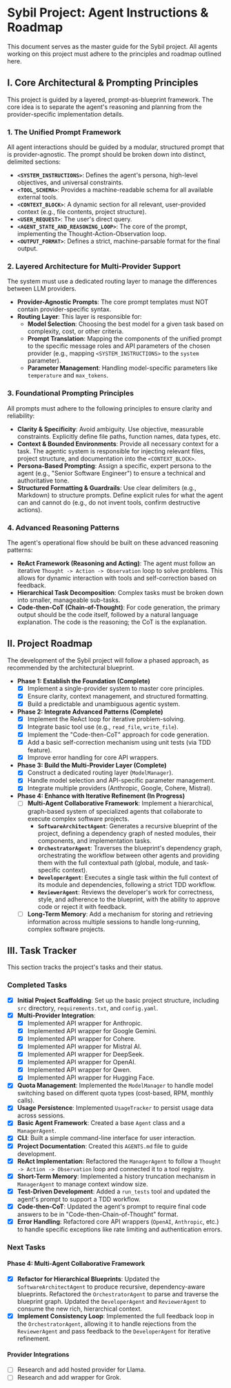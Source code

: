 # Sybil Project: Agent Instructions & Roadmap

This document serves as the master guide for the Sybil project. All agents working on this project must adhere to the principles and roadmap outlined here.

## I. Core Architectural & Prompting Principles

This project is guided by a layered, prompt-as-blueprint framework. The core idea is to separate the agent's reasoning and planning from the provider-specific implementation details.

### 1. The Unified Prompt Framework
All agent interactions should be guided by a modular, structured prompt that is provider-agnostic. The prompt should be broken down into distinct, delimited sections:

-   **`<SYSTEM_INSTRUCTIONS>`**: Defines the agent's persona, high-level objectives, and universal constraints.
-   **`<TOOL_SCHEMA>`**: Provides a machine-readable schema for all available external tools.
-   **`<CONTEXT_BLOCK>`**: A dynamic section for all relevant, user-provided context (e.g., file contents, project structure).
-   **`<USER_REQUEST>`**: The user's direct query.
-   **`<AGENT_STATE_AND_REASONING_LOOP>`**: The core of the prompt, implementing the Thought-Action-Observation loop.
-   **`<OUTPUT_FORMAT>`**: Defines a strict, machine-parsable format for the final output.

### 2. Layered Architecture for Multi-Provider Support
The system must use a dedicated routing layer to manage the differences between LLM providers.

-   **Provider-Agnostic Prompts**: The core prompt templates must NOT contain provider-specific syntax.
-   **Routing Layer**: This layer is responsible for:
    -   **Model Selection**: Choosing the best model for a given task based on complexity, cost, or other criteria.
    -   **Prompt Translation**: Mapping the components of the unified prompt to the specific message roles and API parameters of the chosen provider (e.g., mapping `<SYSTEM_INSTRUCTIONS>` to the `system` parameter).
    -   **Parameter Management**: Handling model-specific parameters like `temperature` and `max_tokens`.

### 3. Foundational Prompting Principles
All prompts must adhere to the following principles to ensure clarity and reliability:

-   **Clarity & Specificity**: Avoid ambiguity. Use objective, measurable constraints. Explicitly define file paths, function names, data types, etc.
-   **Context & Bounded Environments**: Provide all necessary context for a task. The agentic system is responsible for injecting relevant files, project structure, and documentation into the `<CONTEXT_BLOCK>`.
-   **Persona-Based Prompting**: Assign a specific, expert persona to the agent (e.g., "Senior Software Engineer") to ensure a technical and authoritative tone.
-   **Structured Formatting & Guardrails**: Use clear delimiters (e.g., Markdown) to structure prompts. Define explicit rules for what the agent can and cannot do (e.g., do not invent tools, confirm destructive actions).

### 4. Advanced Reasoning Patterns
The agent's operational flow should be built on these advanced reasoning patterns:

-   **ReAct Framework (Reasoning and Acting)**: The agent must follow an iterative `Thought -> Action -> Observation` loop to solve problems. This allows for dynamic interaction with tools and self-correction based on feedback.
-   **Hierarchical Task Decomposition**: Complex tasks must be broken down into smaller, manageable sub-tasks.
-   **Code-then-CoT (Chain-of-Thought)**: For code generation, the primary output should be the code itself, followed by a natural language explanation. The code is the reasoning; the CoT is the explanation.

## II. Project Roadmap

The development of the Sybil project will follow a phased approach, as recommended by the architectural blueprint.

-   **Phase 1: Establish the Foundation (Complete)**
    -   [x] Implement a single-provider system to master core principles.
    -   [x] Ensure clarity, context management, and structured formatting.
    -   [x] Build a predictable and unambiguous agentic system.

-   **Phase 2: Integrate Advanced Patterns (Complete)**
    -   [x] Implement the ReAct loop for iterative problem-solving.
    -   [x] Integrate basic tool use (e.g., `read_file`, `write_file`).
    -   [x] Implement the "Code-then-CoT" approach for code generation.
    -   [x] Add a basic self-correction mechanism using unit tests (via TDD feature).
    -   [x] Improve error handling for core API wrappers.

-   **Phase 3: Build the Multi-Provider Layer (Complete)**
    -   [x] Construct a dedicated routing layer (`ModelManager`).
    -   [x] Handle model selection and API-specific parameter management.
    -   [x] Integrate multiple providers (Anthropic, Google, Cohere, Mistral).

-   **Phase 4: Enhance with Iterative Refinement (In Progress)**
    -   [ ] **Multi-Agent Collaborative Framework**: Implement a hierarchical, graph-based system of specialized agents that collaborate to execute complex software projects.
        -   **`SoftwareArchitectAgent`**: Generates a recursive blueprint of the project, defining a dependency graph of nested modules, their components, and implementation tasks.
        -   **`OrchestratorAgent`**: Traverses the blueprint's dependency graph, orchestrating the workflow between other agents and providing them with the full contextual path (global, module, and task-specific context).
        -   **`DeveloperAgent`**: Executes a single task within the full context of its module and dependencies, following a strict TDD workflow.
        -   **`ReviewerAgent`**: Reviews the developer's work for correctness, style, and adherence to the blueprint, with the ability to approve code or reject it with feedback.
    -   [ ] **Long-Term Memory**: Add a mechanism for storing and retrieving information across multiple sessions to handle long-running, complex software projects.

## III. Task Tracker

This section tracks the project's tasks and their status.

### Completed Tasks
-   [x] **Initial Project Scaffolding**: Set up the basic project structure, including `src` directory, `requirements.txt`, and `config.yaml`.
-   [x] **Multi-Provider Integration**:
    -   [x] Implemented API wrapper for Anthropic.
    -   [x] Implemented API wrapper for Google Gemini.
    -   [x] Implemented API wrapper for Cohere.
    -   [x] Implemented API wrapper for Mistral AI.
    -   [x] Implemented API wrapper for DeepSeek.
    -   [x] Implemented API wrapper for OpenAI.
    -   [x] Implemented API wrapper for Qwen.
    -   [x] Implemented API wrapper for Hugging Face.
-   [x] **Quota Management**: Implemented the `ModelManager` to handle model switching based on different quota types (cost-based, RPM, monthly calls).
-   [x] **Usage Persistence**: Implemented `UsageTracker` to persist usage data across sessions.
-   [x] **Basic Agent Framework**: Created a base `Agent` class and a `ManagerAgent`.
-   [x] **CLI**: Built a simple command-line interface for user interaction.
-   [x] **Project Documentation**: Created this `AGENTS.md` file to guide development.
-   [x] **ReAct Implementation**: Refactored the `ManagerAgent` to follow a `Thought -> Action -> Observation` loop and connected it to a tool registry.
-   [x] **Short-Term Memory**: Implemented a history truncation mechanism in `ManagerAgent` to manage context window size.
-   [x] **Test-Driven Development**: Added a `run_tests` tool and updated the agent's prompt to support a TDD workflow.
-   [x] **Code-then-CoT**: Updated the agent's prompt to require final code answers to be in "Code-then-Chain-of-Thought" format.
-   [x] **Error Handling**: Refactored core API wrappers (`OpenAI`, `Anthropic`, etc.) to handle specific exceptions like rate limiting and authentication errors.

### Next Tasks

#### Phase 4: Multi-Agent Collaborative Framework
-   [x] **Refactor for Hierarchical Blueprints**: Updated the `SoftwareArchitectAgent` to produce recursive, dependency-aware blueprints. Refactored the `OrchestratorAgent` to parse and traverse the blueprint graph. Updated the `DeveloperAgent` and `ReviewerAgent` to consume the new rich, hierarchical context.
-   [x] **Implement Consistency Loop**: Implemented the full feedback loop in the `OrchestratorAgent`, allowing it to handle rejections from the `ReviewerAgent` and pass feedback to the `DeveloperAgent` for iterative refinement.

#### Provider Integrations
-   [ ] Research and add hosted provider for Llama.
-   [ ] Research and add wrapper for Grok.
